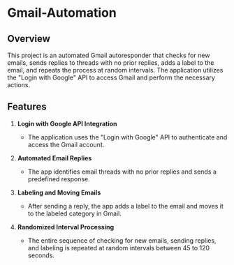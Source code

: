 # Gmail-Automation

## Overview

This project is an automated Gmail autoresponder that checks for new emails, sends replies to threads with no prior replies, adds a label to the email, and repeats the process at random intervals. The application utilizes the "Login with Google" API to access Gmail and perform the necessary actions.

## Features

1. **Login with Google API Integration**
   - The application uses the "Login with Google" API to authenticate and access the Gmail account.

2. **Automated Email Replies**
   - The app identifies email threads with no prior replies and sends a predefined response.

3. **Labeling and Moving Emails**
   - After sending a reply, the app adds a label to the email and moves it to the labeled category in Gmail.

4. **Randomized Interval Processing**
   - The entire sequence of checking for new emails, sending replies, and labeling is repeated at random intervals between 45 to 120 seconds.
